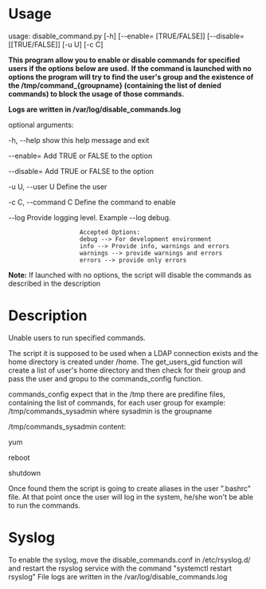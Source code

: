 # Usage
usage: disable_command.py [-h] [--enable= [TRUE/FALSE]]
                          [--disable= [[TRUE/FALSE]] [-u U] [-c C]

__This program allow you to enable or disable commands for specified users if the options below are used.__
__If the command is launched with no options the program will try to find the user's group and the existence of__
__the /tmp/command\_{groupname} (containing the list of denied commands) to block the usage of those commands.__

__Logs are written in /var/log/disable_commands.log__


optional arguments:

  -h, --help            show this help message and exit

  --enable=             Add TRUE or FALSE to the option

  --disable=            Add TRUE or FALSE to the option

  -u U, --user U        Define the user

  -c C, --command C     Define the command to enable

  --log                 Provide logging level. Example --log debug.

                        Accepted Options:   
                        debug --> For development environment  
                        info --> Provide info, warnings and errors  
                        warnings --> provide warnings and errors  
                        errors --> provide only errors



__Note:__ If launched with no options, the script will disable the commands as described in the description


# Description
 Unable users to run specified commands. 

 The script it is supposed to be used when a LDAP connection exists and the home directory is created under /home.
 The get_users_gid function will create a list of user's home directory and then check for their group and pass the user and gropu to the commands_config function.
 

 commands_config expect that in the /tmp there are predifine files, containing the list of commands, for each user group for example: /tmp/commands_sysadmin where sysadmin is the groupname

 /tmp/commands_sysadmin content:

 yum

 reboot

 shutdown

 
 Once found them the script is going to create aliases in the user ".bashrc" file. At that point once the user will log in the system, he/she won't be able to run the commands.




# Syslog
 To enable the syslog, move the disable_commands.conf in /etc/rsyslog.d/ and restart the rsyslog service with the command "systemctl restart rsyslog" 
 File logs are written in the /var/log/disable_commands.log


 

